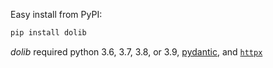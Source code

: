 Easy install from PyPI:

```bash
pip install dolib
```

*dolib* required python 3.6, 3.7, 3.8, or 3.9, [pydantic](https://pypi.org/project/pydantic/), and
[`httpx`](https://pypi.org/project/httpx/)

